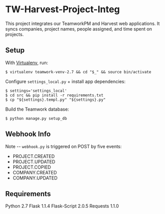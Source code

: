 # TW-Harvest-Project-Integ

This project integrates our TeamworkPM and Harvest web applications. It syncs companies, project names, people assigned, and time spent on projects.

## Setup
With [Virtualenv](https://virtualenv.readthedocs.org/en/latest/), run:
```shell
$ virtualenv teamwork-venv-2.7 && cd "$_" && source bin/activate
```

Configure ``settings_local.py`` + install app dependencies:
```shell
$ settings='settings_local'
$ cd src && pip install -r requirements.txt
$ cp "${settings}.templ.py" "${settings}.py"
```

Build the Teamwork database:
```shell
$ python manage.py setup_db
```

## Webhook Info
Note -- ``webhook.py`` is triggered on POST by five events:
* PROJECT.CREATED
* PROJECT.UPDATED
* PROJECT.COPIED
* COMPANY.CREATED
* COMPANY.UPDATED

## Requirements
Python 2.7
Flask 1.1.4
Flask-Script 2.0.5
Requests 1.1.0
